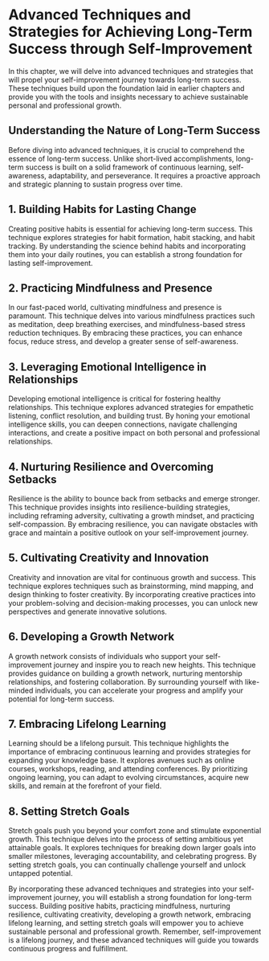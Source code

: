 Advanced Techniques and Strategies for Achieving Long-Term Success through Self-Improvement
======================================================================================================

In this chapter, we will delve into advanced techniques and strategies that will propel your self-improvement journey towards long-term success. These techniques build upon the foundation laid in earlier chapters and provide you with the tools and insights necessary to achieve sustainable personal and professional growth.

**Understanding the Nature of Long-Term Success**
-------------------------------------------------

Before diving into advanced techniques, it is crucial to comprehend the essence of long-term success. Unlike short-lived accomplishments, long-term success is built on a solid framework of continuous learning, self-awareness, adaptability, and perseverance. It requires a proactive approach and strategic planning to sustain progress over time.

**1. Building Habits for Lasting Change**
-----------------------------------------

Creating positive habits is essential for achieving long-term success. This technique explores strategies for habit formation, habit stacking, and habit tracking. By understanding the science behind habits and incorporating them into your daily routines, you can establish a strong foundation for lasting self-improvement.

**2. Practicing Mindfulness and Presence**
------------------------------------------

In our fast-paced world, cultivating mindfulness and presence is paramount. This technique delves into various mindfulness practices such as meditation, deep breathing exercises, and mindfulness-based stress reduction techniques. By embracing these practices, you can enhance focus, reduce stress, and develop a greater sense of self-awareness.

**3. Leveraging Emotional Intelligence in Relationships**
---------------------------------------------------------

Developing emotional intelligence is critical for fostering healthy relationships. This technique explores advanced strategies for empathetic listening, conflict resolution, and building trust. By honing your emotional intelligence skills, you can deepen connections, navigate challenging interactions, and create a positive impact on both personal and professional relationships.

**4. Nurturing Resilience and Overcoming Setbacks**
---------------------------------------------------

Resilience is the ability to bounce back from setbacks and emerge stronger. This technique provides insights into resilience-building strategies, including reframing adversity, cultivating a growth mindset, and practicing self-compassion. By embracing resilience, you can navigate obstacles with grace and maintain a positive outlook on your self-improvement journey.

**5. Cultivating Creativity and Innovation**
--------------------------------------------

Creativity and innovation are vital for continuous growth and success. This technique explores techniques such as brainstorming, mind mapping, and design thinking to foster creativity. By incorporating creative practices into your problem-solving and decision-making processes, you can unlock new perspectives and generate innovative solutions.

**6. Developing a Growth Network**
----------------------------------

A growth network consists of individuals who support your self-improvement journey and inspire you to reach new heights. This technique provides guidance on building a growth network, nurturing mentorship relationships, and fostering collaboration. By surrounding yourself with like-minded individuals, you can accelerate your progress and amplify your potential for long-term success.

**7. Embracing Lifelong Learning**
----------------------------------

Learning should be a lifelong pursuit. This technique highlights the importance of embracing continuous learning and provides strategies for expanding your knowledge base. It explores avenues such as online courses, workshops, reading, and attending conferences. By prioritizing ongoing learning, you can adapt to evolving circumstances, acquire new skills, and remain at the forefront of your field.

**8. Setting Stretch Goals**
----------------------------

Stretch goals push you beyond your comfort zone and stimulate exponential growth. This technique delves into the process of setting ambitious yet attainable goals. It explores techniques for breaking down larger goals into smaller milestones, leveraging accountability, and celebrating progress. By setting stretch goals, you can continually challenge yourself and unlock untapped potential.

By incorporating these advanced techniques and strategies into your self-improvement journey, you will establish a strong foundation for long-term success. Building positive habits, practicing mindfulness, nurturing resilience, cultivating creativity, developing a growth network, embracing lifelong learning, and setting stretch goals will empower you to achieve sustainable personal and professional growth. Remember, self-improvement is a lifelong journey, and these advanced techniques will guide you towards continuous progress and fulfillment.
